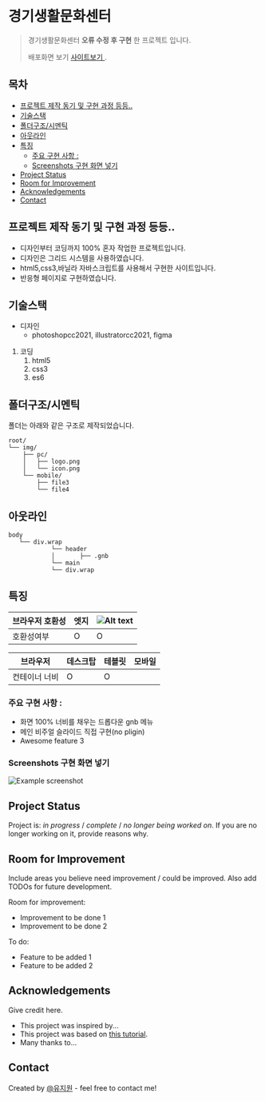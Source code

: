 # 경기생활문화센터 <!-- omit in toc -->
> 경기생활문화센터 **오류 수정 후 구현** 한 프로젝트 입니다.
> 
> 배포화면 보기 [사이트보기 ](yoojion.github.io/project1/). 


## 목차 <!-- omit in toc -->
- [프로젝트 제작 동기 및 구현 과정 등등..](#프로젝트-제작-동기-및-구현-과정-등등)
- [기술스택](#기술스택)
- [폴더구조/시멘틱](#폴더구조시멘틱)
- [아웃라인](#아웃라인)
- [특징](#특징)
  - [주요 구현 사항 :](#주요-구현-사항-)
  - [Screenshots 구현 화면 넣기](#screenshots-구현-화면-넣기)
- [Project Status](#project-status)
- [Room for Improvement](#room-for-improvement)
- [Acknowledgements](#acknowledgements)
- [Contact](#contact)
  

## 프로젝트 제작 동기 및 구현 과정 등등..
- 디자인부터 코딩까지 100% 혼자 작업한 프로젝트입니다.
- 디자인은 그리드 시스템을 사용하였습니다.
- html5,css3,바닐라 자바스크립트를 사용해서 구현한 사이트입니다.
- 반응형 페이지로 구현하였습니다.


## 기술스택
- 디자인
  - photoshopcc2021, illustratorcc2021, figma
1. 코딩
   1. html5
   2. css3
   3. es6


## 폴더구조/시멘틱

폴더는 아래와 같은 구조로 제작되었습니다.

```text
root/
└── img/
    ├── pc/
    │   ├── logo.png
    │   └── icon.png
    └── mobile/
        ├── file3
        └── file4
```

## 아웃라인
```text
body
   └── div.wrap
            └── header
            │       ├── .gnb
            └── main
            └── div.wrap
```


## 특징
|브라우저 호환성|엣지|![Alt text](https://cdn-icons-png.flaticon.com/16/13/13770.png)| 
|---|---|---|
|호환성여부|O| O|

|브라우저|데스크탑|테블릿|모바일| 
|---|---|---|---|
|컨테이너 너비|O| O||

### 주요 구현 사항 :
- 화면 100% 너비를 채우는 드롭다운 gnb 메뉴
- 메인 비주얼 슬라이드 직접 구현(no pligin)
- Awesome feature 3


### Screenshots 구현 화면 넣기
![Example screenshot](./img/screenshot.png)
<!-- If you have screenshots you'd like to share, include them here. -->


## Project Status
Project is: _in progress_ / _complete_ / _no longer being worked on_. If you are no longer working on it, provide reasons why.


## Room for Improvement
Include areas you believe need improvement / could be improved. Also add TODOs for future development.

Room for improvement:
- Improvement to be done 1
- Improvement to be done 2

To do:
- Feature to be added 1
- Feature to be added 2


## Acknowledgements
Give credit here.
- This project was inspired by...
- This project was based on [this tutorial](https://www.example.com).
- Many thanks to...


## Contact
Created by [@유지원](wldnjsdl886@naver.com) - feel free to contact me!


<!-- Optional -->
<!-- ## License -->
<!-- This project is open source and available under the [... License](). -->

<!-- You don't have to include all sections - just the one's relevant to your project -->
